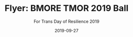 ---
layout: art-post
title: "Flyer: BMORE TMOR 2019 Ball"
subtitle: "For Trans Day of Resilience 2019"
images:
  - public_id: portfolio/tmor-ball-2019-flyer
categories: [art, digital]
tags: [flyer, graphic-design, vector, color, pattern, trans, bta]
date: 2019-09-27
featured: true
---